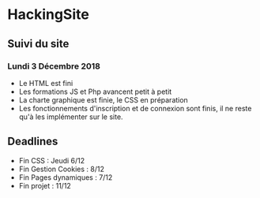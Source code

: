 # HackingSite

## Suivi du site

### Lundi 3 Décembre 2018

* Le HTML est fini
* Les formations JS et Php avancent petit à petit
* La charte graphique est finie, le CSS en préparation
* Les fonctionnements d'inscription et de connexion sont finis, il ne reste qu'à les implémenter sur le site.

## Deadlines

* Fin CSS : Jeudi 6/12
* Fin Gestion Cookies : 8/12
* Fin Pages dynamiques : 7/12
* Fin projet : 11/12
